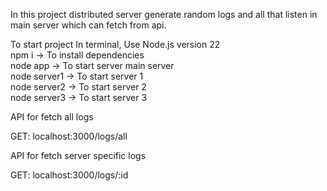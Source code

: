 In this project distributed server generate random logs and all that listen in main server which can fetch from api.

To start project
In terminal, Use Node.js version 22</br>
npm i -> To install dependencies</br>
node app -> To start server main server</br>
node server1 -> To start server 1</br>
node server2 -> To start server 2</br>
node server3 -> To start server 3</br>

API for fetch all logs

GET: localhost:3000/logs/all

API for fetch server specific logs

GET: localhost:3000/logs/:id
